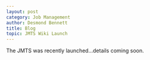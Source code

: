 ```yaml
---
layout: post
category: Job Management
author: Desmond Bennett
title: Blog
topic: JMTS Wiki Launch
---
```


<p>
    The JMTS was recently launched...details coming soon.
</p>